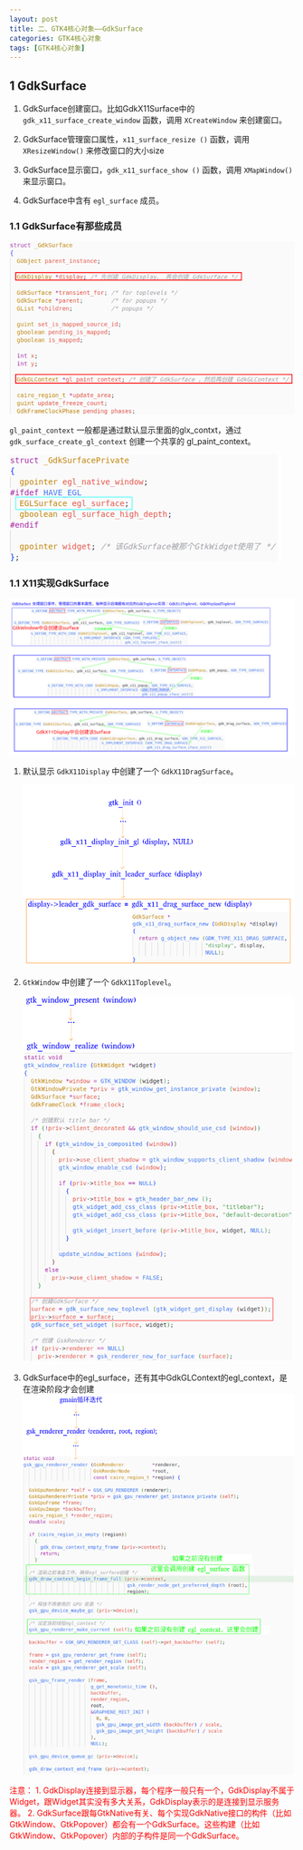 ```yaml
---
layout: post
title: 二、GTK4核心对象——GdkSurface
categories: GTK4核心对象
tags: [GTK4核心对象]
---
```


## 1 GdkSurface

1. GdkSurface创建窗口。比如GdkX11Surface中的 `gdk_x11_surface_create_window` 函数，调用 `XCreateWindow` 来创建窗口。

2. GdkSurface管理窗口属性，`x11_surface_resize ()` 函数，调用 `XResizeWindow()` 来修改窗口的大小size

3. GdkSurface显示窗口，`gdk_x11_surface_show ()` 函数，调用 `XMapWindow()` 来显示窗口。

4. GdkSurface中含有 `egl_surface` 成员。

### 1.1 GdkSurface有那些成员

![alt text](/assets/GTK4/GTK4Core/02_Surface/image/image-4.png)

`gl_paint_context` 一般都是通过默认显示里面的glx_contxt，通过 `gdk_surface_create_gl_context` 创建一个共享的 gl_paint_context。

![alt text](/assets/GTK4/GTK4Core/02_Surface/image/image-5.png)



### 1.1 X11实现GdkSurface

![alt text](/assets/GTK4/GTK4Core/02_Surface/image/image-1.png)

1. 默认显示 `GdkX11Display` 中创建了一个 `GdkX11DragSurface`。

    ![alt text](/assets/GTK4/GTK4Core/02_Surface/image/image-2.png)

2. `GtkWindow` 中创建了一个 `GdkX11Toplevel`。

    ![alt text](/assets/GTK4/GTK4Core/02_Surface/image/image-3.png)


3. GdkSurface中的egl_surface，还有其中GdkGLContext的egl_context，是在渲染阶段才会创建
    ![alt text](/assets/GTK4/GTK4Core/02_Surface/image/image-6.png)

<font color="red">
注意：
</font>


<font color="red">
1. GdkDisplay连接到显示器，每个程序一般只有一个，GdkDisplay不属于Widget，跟Widget其实没有多大关系，GdkDisplay表示的是连接到显示服务器。
</font>

<font color="red">
2. GdkSurface跟每GtkNative有关、每个实现GdkNative接口的构件（比如GtkWindow、GtkPopover）都会有一个GdkSurface。这些构建（比如GtkWindow、GtkPopover）内部的子构件是同一个GdkSurface。
</font>





